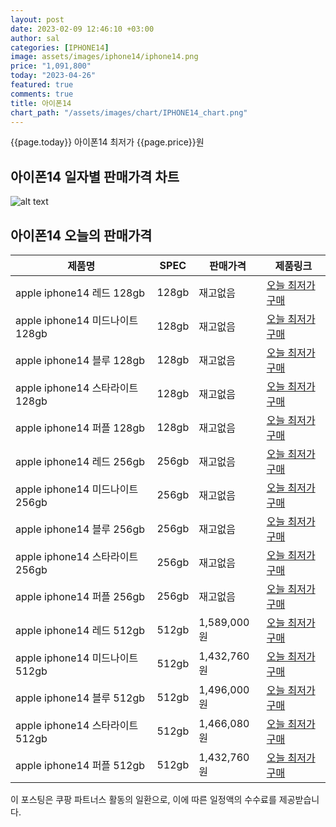 ```yaml
---
layout: post
date: 2023-02-09 12:46:10 +03:00
author: sal
categories: [IPHONE14]
image: assets/images/iphone14/iphone14.png
price: "1,091,800"
today: "2023-04-26"
featured: true
comments: true
title: 아이폰14
chart_path: "/assets/images/chart/IPHONE14_chart.png"
---
```


{{page.today}} 아이폰14 최저가 {{page.price}}원

## 아이폰14 일자별 판매가격 차트
![alt text]({{page.chart_path}} "아이폰14 판매가격 차트")

## 아이폰14 오늘의 판매가격
<main>
<table id="rwd-table-large">
  <thead>
    <tr>
      <th>제품명</th>
      <th>SPEC</th>
      <th>판매가격</th>
      <th>제품링크</th>
    </tr>
  </thead>
  <tbody><tr>
        <td>apple iphone14 레드 128gb </td>
        <td>128gb</td>
        <td>재고없음</td>
        <td><a href='https://link.coupang.com/a/SOW27' target='_blank'>오늘 최저가구매</a></td>
        </tr><tr>
        <td>apple iphone14 미드나이트 128gb </td>
        <td>128gb</td>
        <td>재고없음</td>
        <td><a href='https://link.coupang.com/a/SOW5X' target='_blank'>오늘 최저가구매</a></td>
        </tr><tr>
        <td>apple iphone14 블루 128gb </td>
        <td>128gb</td>
        <td>재고없음</td>
        <td><a href='https://link.coupang.com/a/SOW70' target='_blank'>오늘 최저가구매</a></td>
        </tr><tr>
        <td>apple iphone14 스타라이트 128gb </td>
        <td>128gb</td>
        <td>재고없음</td>
        <td><a href='https://link.coupang.com/a/SOXat' target='_blank'>오늘 최저가구매</a></td>
        </tr><tr>
        <td>apple iphone14 퍼플 128gb </td>
        <td>128gb</td>
        <td>재고없음</td>
        <td><a href='https://link.coupang.com/a/SOXcx' target='_blank'>오늘 최저가구매</a></td>
        </tr><tr>
        <td>apple iphone14 레드 256gb </td>
        <td>256gb</td>
        <td>재고없음</td>
        <td><a href='https://link.coupang.com/a/SOXeB' target='_blank'>오늘 최저가구매</a></td>
        </tr><tr>
        <td>apple iphone14 미드나이트 256gb </td>
        <td>256gb</td>
        <td>재고없음</td>
        <td><a href='https://link.coupang.com/a/SOXgn' target='_blank'>오늘 최저가구매</a></td>
        </tr><tr>
        <td>apple iphone14 블루 256gb </td>
        <td>256gb</td>
        <td>재고없음</td>
        <td><a href='https://link.coupang.com/a/SOXif' target='_blank'>오늘 최저가구매</a></td>
        </tr><tr>
        <td>apple iphone14 스타라이트 256gb </td>
        <td>256gb</td>
        <td>재고없음</td>
        <td><a href='https://link.coupang.com/a/SOXlS' target='_blank'>오늘 최저가구매</a></td>
        </tr><tr>
        <td>apple iphone14 퍼플 256gb </td>
        <td>256gb</td>
        <td>재고없음</td>
        <td><a href='https://link.coupang.com/a/SOXnF' target='_blank'>오늘 최저가구매</a></td>
        </tr><tr>
        <td>apple iphone14 레드 512gb </td>
        <td>512gb</td>
        <td>1,589,000원</td>
        <td><a href='https://link.coupang.com/a/SOXpX' target='_blank'>오늘 최저가구매</a></td>
        </tr><tr>
        <td>apple iphone14 미드나이트 512gb </td>
        <td>512gb</td>
        <td>1,432,760원</td>
        <td><a href='https://link.coupang.com/a/SOXsg' target='_blank'>오늘 최저가구매</a></td>
        </tr><tr>
        <td>apple iphone14 블루 512gb </td>
        <td>512gb</td>
        <td>1,496,000원</td>
        <td><a href='https://link.coupang.com/a/SOXuT' target='_blank'>오늘 최저가구매</a></td>
        </tr><tr>
        <td>apple iphone14 스타라이트 512gb </td>
        <td>512gb</td>
        <td>1,466,080원</td>
        <td><a href='https://link.coupang.com/a/SOXw0' target='_blank'>오늘 최저가구매</a></td>
        </tr><tr>
        <td>apple iphone14 퍼플 512gb </td>
        <td>512gb</td>
        <td>1,432,760원</td>
        <td><a href='https://link.coupang.com/a/SOXyl' target='_blank'>오늘 최저가구매</a></td>
        </tr></tbody>
</table>
</main>
이 포스팅은 쿠팡 파트너스 활동의 일환으로, 이에 따른 일정액의 수수료를 제공받습니다.
